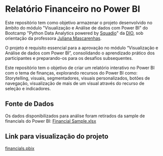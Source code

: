 # Relatório Financeiro no Power BI

Este repositório tem como objetivo armazenar o projeto desenvolvido no âmbito do módulo "Visualização e Análise de dados com Power BI" do Bootcamp "Python Data Analytics powered by [Squadio](https://www.squadio.com/home/client)" da [DIO](https://www.dio.me/), sob orientação da professora [Juliana Mascarenhas](https://www.linkedin.com/in/juliana-mascarenhas-ds/).

O projeto é requisito essencial para a aprovação no módulo “Visualização e Análise de dados com Power BI”, consolidando o aprendizado prático dos participantes e preparando-os para os desafios subsequentes.

Este repositório tem o objetivo de criar um relatório interativo no Power BI com o tema de finanças, explorando recursos do Power BI como: Storytelling, visuais, segmentadores, visuais personalizados, botões de navegação, visualização de mais de um visual através do recurso de seleção e indicadores.

## Fonte de Dados

Os dados disponibilizados para análise foram retirados da sample de financials do Power BI: [Financial Sample.xlsx](/Financial%20Sample.xlsx)

## Link para visualização do projeto

[financials.pbix](https://app.powerbi.com/view?r=eyJrIjoiMjVmOWI4NzUtZGY3Ny00NjQ1LTk4ZTMtNjU4OWE0NjIwNWVkIiwidCI6IjMzMWI2YTljLWJiNWYtNDk0Ni1hN2U3LWE5ZmQ5ZDUzNmVhNiJ9)

